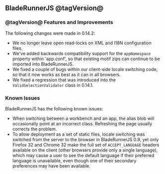 ## BladeRunnerJS @tagVersion@

### @tagVersion@ Features and Improvements

The following changes were made in 0.14.2:

  * We no longer leave open read-locks on XML and I18N configuration files.
  * We've added backwards compatibility support for the `appNamespace` property within 'app.conf', so that existing motif zips can continue to be imported into BladeRunnerJS.
  * We fixed a couple of bugs within our client-side locale switching code, so that it now works as best as it can in all browsers.
  * We fixed a regression that was introduced into the `ValidSelectionValidator` class in 0.14.1.

### Known Issues

BladeRunnerJS has the following known issues:

  * When switching between a workbench and an app, the alias blob will occasionally point at an incorrect class. Refreshing the page usually corrects the problem.
  * To allow deployment as a set of static files, locale switching was switched from the server to the browser in BladeRunnerJS 0.9, yet only Firefox 32 and Chrome 32 make the full set of `ACCEPT_LANGUAGE` headers available on the client (other browsers provide only a single language), which may cause a user to see the default language if their preferred language is unavailable, even though one of their secondary preferences may have been available.
